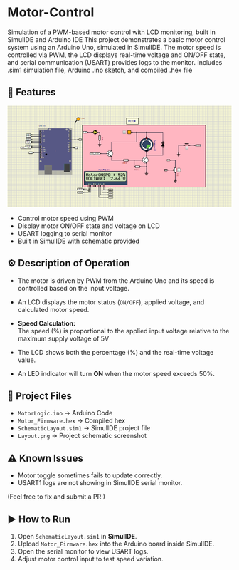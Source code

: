 # Motor-Control
Simulation of a PWM-based motor control with LCD monitoring, built in SimulIDE and Arduino IDE
This project demonstrates a basic motor control system using an Arduino Uno, simulated in SimulIDE. The motor speed is controlled via PWM, the LCD displays real-time voltage and ON/OFF state, and serial communication (USART) provides logs to the monitor. Includes .sim1 simulation file, Arduino .ino sketch, and compiled .hex file

## 🔧 Features
![Alt text](Layout.png)
- Control motor speed using PWM
- Display motor ON/OFF state and voltage on LCD
- USART logging to serial monitor
- Built in SimulIDE with schematic provided

## ⚙️ Description of Operation
- The motor is driven by PWM from the Arduino Uno and its speed is controlled based on the input voltage.
- An LCD displays the motor status (`ON/OFF`), applied voltage, and calculated motor speed.
- **Speed Calculation:**  
  The speed (%) is proportional to the applied input voltage relative to the maximum supply voltage of 5V

- The LCD shows both the percentage (%) and the real-time voltage value.
- An LED indicator will turn **ON** when the motor speed exceeds 50%.

## 🚀 Project Files
- `MotorLogic.ino` → Arduino Code
- `Motor_Firmware.hex` → Compiled hex
- `SchematicLayout.sim1` → SimulIDE project file
- `Layout.png` → Project schematic screenshot

## ⚠️ Known Issues
- Motor toggle sometimes fails to update correctly.
- USART1 logs are not showing in SimulIDE serial monitor.

(Feel free to fix and submit a PR!)

## ▶️ How to Run
1. Open `SchematicLayout.sim1` in **SimulIDE**.
2. Upload `Motor_Firmware.hex` into the Arduino board inside SimulIDE.
3. Open the serial monitor to view USART logs.
4. Adjust motor control input to test speed variation.
